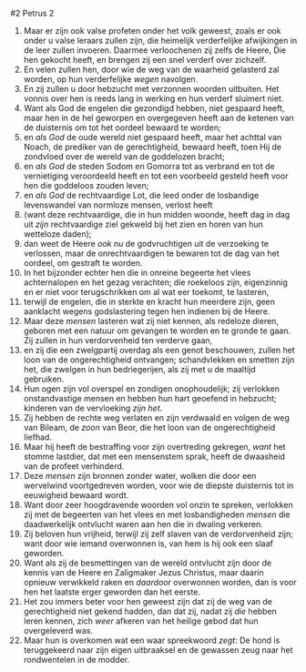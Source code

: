 #2 Petrus 2
1. Maar er zijn ook valse profeten onder het volk geweest, zoals er ook onder u valse leraars zullen zijn, die heimelijk verderfelijke afwijkingen in de leer zullen invoeren. Daarmee verloochenen zij zelfs de Heere, Die hen gekocht heeft, en brengen zij een snel verderf over zichzelf.
2. En velen zullen hen, door wie de weg van de waarheid gelasterd zal worden, op hun verderfelijke *wegen* navolgen.
3. En zij zullen u door hebzucht met verzonnen woorden uitbuiten. Het vonnis over hen is reeds lang in werking en hun verderf sluimert niet.
4. Want als God de engelen die gezondigd hebben, niet gespaard heeft, maar hen in de hel geworpen en overgegeven heeft aan de ketenen van de duisternis om tot het oordeel bewaard te worden;
5. en *als God* de oude wereld niet gespaard heeft, maar het achttal van Noach, de prediker van de gerechtigheid, bewaard heeft, toen Hij de zondvloed over de wereld van de goddelozen bracht;
6. en *als God* de steden Sodom en Gomorra tot as verbrand en tot de vernietiging veroordeeld heeft en tot een voorbeeld gesteld heeft voor hen die goddeloos zouden leven;
7. en *als God* de rechtvaardige Lot, die leed onder de losbandige levenswandel van normloze mensen, verlost heeft
8. (want deze rechtvaardige, die in hun midden woonde, heeft dag in dag uit *zijn* rechtvaardige ziel gekweld bij het zien en horen van hun wetteloze daden);
9. dan weet de Heere *ook nu* de godvruchtigen uit de verzoeking te verlossen, maar de onrechtvaardigen te bewaren tot de dag van het oordeel, om gestraft te worden.
10. In het bijzonder echter hen die in onreine begeerte het vlees achternalopen en het gezag verachten; die roekeloos zijn, eigenzinnig en er niet voor terugschrikken om al wat eer toekomt, te lasteren,
11. terwijl de engelen, die in sterkte en kracht hun meerdere zijn, geen aanklacht wegens godslastering tegen hen indienen bij de Heere.
12. Maar deze *mensen* lasteren wat zij niet kennen, als redeloze dieren, geboren met een natuur om gevangen te worden en te gronde te gaan. Zij zullen in hun verdorvenheid ten verderve gaan,
13. en zij die een zwelgpartij overdag als een genot beschouwen, zullen het loon van de ongerechtigheid ontvangen; schandvlekken en smetten zijn het, die zwelgen in hun bedriegerijen, als zij met u de maaltijd gebruiken.
14. Hun ogen zijn vol overspel en zondigen onophoudelijk; zij verlokken onstandvastige mensen en hebben hun hart geoefend in hebzucht; kinderen van de vervloeking *zijn het*.
15. Zij hebben de rechte weg verlaten en zijn verdwaald en volgen de weg van Bileam, de *zoon* van Beor, die het loon van de ongerechtigheid liefhad.
16. Maar hij heeft de bestraffing voor zijn overtreding gekregen, *want* het stomme lastdier, dat met een mensenstem sprak, heeft de dwaasheid van de profeet verhinderd.
17. Deze *mensen* zijn bronnen zonder water, wolken die door een wervelwind voortgedreven worden, voor wie de diepste duisternis tot in eeuwigheid bewaard wordt.
18. Want door zeer hoogdravende woorden vol onzin te spreken, verlokken zij met de begeerten van het vlees en met losbandigheden *mensen* die daadwerkelijk ontvlucht waren aan hen die in dwaling verkeren.
19. Zij beloven hun vrijheid, terwijl zij zelf slaven van de verdorvenheid zijn; want door wie iemand overwonnen is, van hem is hij ook een slaaf geworden.
20. Want als zij de besmettingen van de wereld ontvlucht zijn door de kennis van de Heere en Zaligmaker Jezus Christus, maar daarin opnieuw verwikkeld raken en *daardoor* overwonnen worden, dan is voor hen het laatste erger geworden dan het eerste.
21. Het zou immers beter voor hen geweest zijn dat zij de weg van de gerechtigheid niet gekend hadden, dan dat zij, nadat zij *die* hebben leren kennen, zich *weer* afkeren van het heilige gebod dat hun overgeleverd was.
22. Maar hun is overkomen wat een waar spreekwoord *zegt*: De hond is teruggekeerd naar zijn eigen uitbraaksel en de gewassen zeug naar het rondwentelen in de modder.
